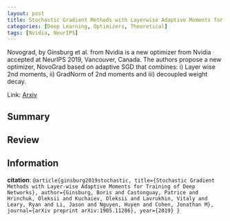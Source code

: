```yaml
---
layout: post
title: Stochastic Gradient Methods with Layerwise Adaptive Moments for training of deep networks
categories: [Deep Learning, Optimizers, Theoretical]
tags: [Nvidia, NeurIPS]
---
```

Novograd, by Ginsburg et al. from Nvidia is a new optimizer from Nvidia accepted at NeurIPS 2019, Vancouver, Canada. The authors propose a new optimizer, NovoGrad based on adaptive SGD that combines: i) Layer wise 2nd moments, ii) GradNorm of 2nd moments and iii) decoupled weight decay. 

Link: [Arxiv](https://arxiv.org/pdf/1905.11286)
<!--end_excerpt-->

## Summary

## Review

## Information
__citation__: `@article{ginsburg2019stochastic,
  title={Stochastic Gradient Methods with Layer-wise Adaptive Moments for Training of Deep Networks},
  author={Ginsburg, Boris and Castonguay, Patrice and Hrinchuk, Oleksii and Kuchaiev, Oleksii and Lavrukhin, Vitaly and Leary, Ryan and Li, Jason and Nguyen, Huyen and Cohen, Jonathan M},
  journal={arXiv preprint arXiv:1905.11286},
  year={2019}
}`

